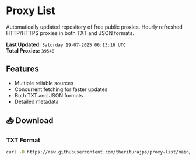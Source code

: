 # Proxy List

Automatically updated repository of free public proxies. Hourly refreshed HTTP/HTTPS proxies in both TXT and JSON formats.

**Last Updated:** `Saturday 19-07-2025 06:13:16 UTC`  
**Total Proxies:** `39548`

## Features
- Multiple reliable sources
- Concurrent fetching for faster updates
- Both TXT and JSON formats
- Detailed metadata

## 📥 Download

### TXT Format
```bash
curl -O https://raw.githubusercontent.com/theriturajps/proxy-list/main/proxies.txt
